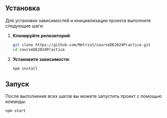 ## Установка

Для установки зависимостей и инициализации проекта выполните следующие шаги:

1. **Клонируйте репозиторий**:

   ```bash
   git clone https://github.com/Metrio1/courseDE2024Practice.git
   cd courseDE2024Practice
   ```

2. **Установите зависимости**:

   ```bash
   npm install
   ```

## Запуск

После выполнения всех шагов вы можете запустить проект с помощью команды:

```bash
npm start
```
